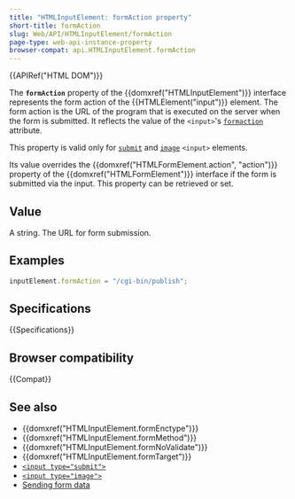 ```yaml
---
title: "HTMLInputElement: formAction property"
short-title: formAction
slug: Web/API/HTMLInputElement/formAction
page-type: web-api-instance-property
browser-compat: api.HTMLInputElement.formAction
---
```


{{APIRef("HTML DOM")}}

The **`formAction`** property of the {{domxref("HTMLInputElement")}} interface represents the form action of the {{HTMLElement("input")}} element. The form action is the URL of the program that is executed on the server when the form is submitted. It reflects the value of the `<input>`'s [`formaction`](/en-US/docs/Web/HTML/Element/input#formaction) attribute.

This property is valid only for [`submit`](/en-US/docs/Web/HTML/Element/input/submit) and [`image`](/en-US/docs/Web/HTML/Element/input/image) `<input>` elements.

Its value overrides the {{domxref("HTMLFormElement.action", "action")}} property of the {{domxref("HTMLFormElement")}} interface if the form is submitted via the input. This property can be retrieved or set.

## Value

A string. The URL for form submission.

## Examples

```js
inputElement.formAction = "/cgi-bin/publish";
```

## Specifications

{{Specifications}}

## Browser compatibility

{{Compat}}

## See also

- {{domxref("HTMLInputElement.formEnctype")}}
- {{domxref("HTMLInputElement.formMethod")}}
- {{domxref("HTMLInputElement.formNoValidate")}}
- {{domxref("HTMLInputElement.formTarget")}}
- [`<input type="submit">`](/en-US/docs/Web/HTML/Element/input/submit)
- [`<input type="image">`](/en-US/docs/Web/HTML/Element/input/image)
- [Sending form data](/en-US/docs/Learn/Forms/Sending_and_retrieving_form_data)
